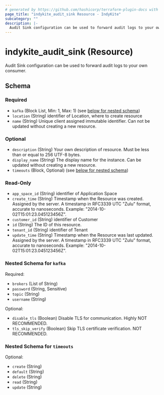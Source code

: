 ```yaml
---
# generated by https://github.com/hashicorp/terraform-plugin-docs with custom templates
page_title: "indykite_audit_sink Resource - IndyKite"
subcategory: ""
description: |-
  Audit Sink configuration can be used to forward audit logs to your own consumer.
---
```


# indykite_audit_sink (Resource)

Audit Sink configuration can be used to forward audit logs to your own consumer.



<!-- schema generated by tfplugindocs -->
## Schema

### Required

- `kafka` (Block List, Min: 1, Max: 1) (see [below for nested schema](#nestedblock--kafka))
- `location` (String) identifier of Location, where to create resource
- `name` (String) Unique client assigned immutable identifier. Can not be updated without creating a new resource.

### Optional

- `description` (String) Your own description of resource. Must be less than or equal to 256 UTF-8 bytes.
- `display_name` (String) The display name for the instance. Can be updated without creating a new resource.
- `timeouts` (Block, Optional) (see [below for nested schema](#nestedblock--timeouts))

### Read-Only

- `app_space_id` (String) identifier of Application Space
- `create_time` (String) Timestamp when the Resource was created. Assigned by the server. A timestamp in RFC3339 UTC "Zulu" format, accurate to nanoseconds. Example: "2014-10-02T15:01:23.045123456Z".
- `customer_id` (String) identifier of Customer
- `id` (String) The ID of this resource.
- `tenant_id` (String) identifier of Tenant
- `update_time` (String) Timestamp when the Resource was last updated. Assigned by the server. A timestamp in RFC3339 UTC "Zulu" format, accurate to nanoseconds. Example: "2014-10-02T15:01:23.045123456Z".

<a id="nestedblock--kafka"></a>
### Nested Schema for `kafka`

Required:

- `brokers` (List of String)
- `password` (String, Sensitive)
- `topic` (String)
- `username` (String)

Optional:

- `disable_tls` (Boolean) Disable TLS for communication. Highly NOT RECOMMENDED.
- `tls_skip_verify` (Boolean) Skip TLS certificate verification. NOT RECOMMENDED.


<a id="nestedblock--timeouts"></a>
### Nested Schema for `timeouts`

Optional:

- `create` (String)
- `default` (String)
- `delete` (String)
- `read` (String)
- `update` (String)


